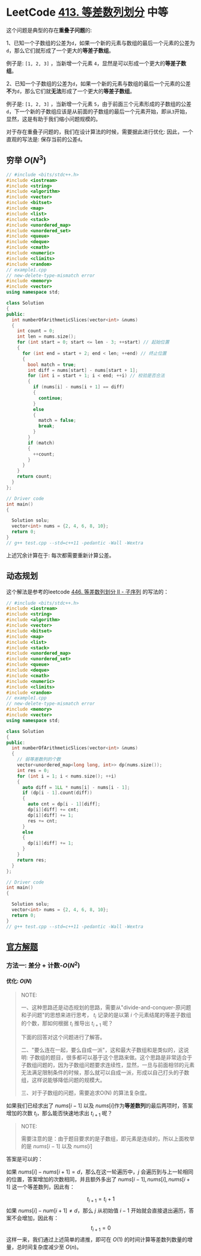 # LeetCode [413. 等差数列划分](https://leetcode-cn.com/problems/arithmetic-slices/) 中等

这个问题是典型的存在**重叠子问题**的: 

1、已知一个子数组的公差为`d`，如果一个新的元素与数组的最后一个元素的公差为`d`，那么它们就形成了一个更大的**等差子数组**。

例子是: `[1, 2, 3]` ，当新增一个元素 `4`，显然是可以形成一个更大的**等差子数组**。

2、已知一个子数组的公差为`d`，如果一个新的元素与数组的最后一个元素的公差**不**为`d`，那么它们就**无法**形成了一个更大的**等差子数组**。

例子是: `[1, 2, 3]` ，当新增一个元素 `5`，由于前面三个元素形成的子数组的公差`d`，下一个新的子数组应该是从前面的子数组的最后一个元素开始，即从`3`开始，显然，这是有助于我们缩小问题规模的。



对于存在重叠子问题的，我们在设计算法的时候，需要据此进行优化: 因此，一个直观的写法是: 保存当前的公差`d`。


## 穷举 $O(N^3)$



```C++
// #include <bits/stdc++.h>
#include <iostream>
#include <string>
#include <algorithm>
#include <vector>
#include <bitset>
#include <map>
#include <list>
#include <stack>
#include <unordered_map>
#include <unordered_set>
#include <queue>
#include <deque>
#include <cmath>
#include <numeric>
#include <climits>
#include <random>
// example1.cpp
// new-delete-type-mismatch error
#include <memory>
#include <vector>
using namespace std;

class Solution
{
public:
  int numberOfArithmeticSlices(vector<int> &nums)
  {
    int count = 0;
    int len = nums.size();
    for (int start = 0; start <= len - 3; ++start) // 起始位置
    {
      for (int end = start + 2; end < len; ++end) // 终止位置
      {
        bool match = true;
        int diff = nums[start] - nums[start + 1];
        for (int i = start + 1; i < end; ++i) // 校验是否合法
        {
          if (nums[i] - nums[i + 1] == diff)
          {
            continue;
          }
          else
          {
            match = false;
            break;
          }
        }
        if (match)
        {
          ++count;
        }
      }
    }
    return count;
  }
};

// Driver code
int main()
{

  Solution solu;
  vector<int> nums = {2, 4, 6, 8, 10};
  return 0;
}
// g++ test.cpp --std=c++11 -pedantic -Wall -Wextra

```

上述冗余计算在于: 每次都需要重新计算公差。



## 动态规划

这个解法是参考的leetcode [446. 等差数列划分 II - 子序列](https://leetcode-cn.com/problems/arithmetic-slices-ii-subsequence/) 的写法的：

```c++
// #include <bits/stdc++.h>
#include <iostream>
#include <string>
#include <algorithm>
#include <vector>
#include <bitset>
#include <map>
#include <list>
#include <stack>
#include <unordered_map>
#include <unordered_set>
#include <queue>
#include <deque>
#include <cmath>
#include <numeric>
#include <climits>
#include <random>
// example1.cpp
// new-delete-type-mismatch error
#include <memory>
#include <vector>
using namespace std;

class Solution
{
public:
  int numberOfArithmeticSlices(vector<int> &nums)
  {
    // 弱等差数列的个数
    vector<unordered_map<long long, int>> dp(nums.size());
    int res = 0;
    for (int i = 1; i < nums.size(); ++i)
    {
      auto diff = 1LL * nums[i] - nums[i - 1];
      if (dp[i - 1].count(diff))
      {
        auto cnt = dp[i - 1][diff];
        dp[i][diff] += cnt;
        dp[i][diff] += 1;
        res += cnt;
      }
      else
      {
        dp[i][diff] += 1;
      }
    }
    return res;
  }
};

// Driver code
int main()
{

  Solution solu;
  vector<int> nums = {2, 4, 6, 8, 10};
  return 0;
}
// g++ test.cpp --std=c++11 -pedantic -Wall -Wextra

```



## [官方解题](https://leetcode-cn.com/problems/arithmetic-slices/solution/deng-chai-shu-lie-hua-fen-by-leetcode-so-g7os/)

### 方法一: 差分 + 计数-$O(N^2)$





#### 优化: $O(N)$

> NOTE: 
>
> 一、这种思路还是动态规划的思路，需要从"divide-and-conquer-原问题和子问题"的思想来进行思考， $t_i$ 记录的是以第 $i$ 个元素结尾的等差子数组的个数，那如何根据  $t_i$ 推导出 $t_{i+1}$ 呢？
>
> 下面的回答对这个问题进行了解答。
>
> 二、"要么连在一起，要么自成一派"，这和最大子数组和是类似的，这说明: 子数组的题目，很多都可以基于这个思路来做。这个思路是非常适合于子数组问题的，因为子数组问题要求连续性，显然，一旦与前面相邻的元素无法满足限制条件的时候，那么就可以自成一派，形成以自己打头的子数组，这样说能够降低问题的规模大。
>
> 三、对于子数组的问题，需要追求O(N) 的算法复杂度。

如果我们已经求出了 $\textit{nums}[i - 1]$​ 以及 $\textit{nums}[i]$​ 作为**等差数列**的最后两项时，答案增加的次数 $t_i$​，那么能否快速地求出 $t_{i+1}$ 呢？

> NOTE:
>
> 需要注意的是：由于题目要求的是子数组，即元素是连续的，所以上面枚举的是  $\textit{nums}[i - 1]$ 以及 $\textit{nums}[i]$ 

答案是可以的：

如果 $\textit{nums}[i] - \textit{nums}[i + 1] = d$，那么在这一轮遍历中，$j$ 会遍历到与上一轮相同的位置，答案增加的次数相同，并且额外多出了 $\textit{nums}[i-1], \textit{nums}[i], \textit{nums}[i+1]$ 这一个等差数列，因此有：

$$
t_{i+1} = t_{i} + 1
$$
如果 $\textit{nums}[i] - \textit{num}[i + 1] \neq d$，那么 $j$ 从初始值 $i-1$ 开始就会直接退出遍历，答案不会增加，因此有：
$$
t_{i+1} = 0
$$
这样一来，我们通过上述简单的递推，即可在 $O(1)$ 的时间计算等差数列数量的增量，总时间复杂度减少至 $O(n)$。



